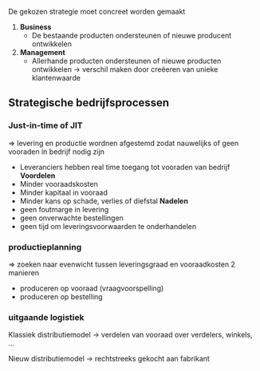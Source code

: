De gekozen strategie moet concreet worden gemaakt
1. __Business__
	- De bestaande producten ondersteunen of nieuwe producent ontwikkelen
2. __Management__
	- Allerhande producten ondersteunen of nieuwe producten ontwikkelen
-> verschil maken door creëeren van unieke klantenwaarde

## Strategische bedrijfsprocessen
### Just-in-time of JIT
=> levering en productie wordnen afgestemd zodat nauwelijks of geen vooraden in bedrijf nodig zijn

- Leveranciers hebben real time toegang tot vooraden van bedrijf
__Voordelen__
- Minder vooraadskosten
- Minder kapitaal in vooraad
- Minder kans op schade, verlies of diefstal
__Nadelen__
- geen foutmarge in levering
- geen onverwachte bestellingen
- geen tijd om leveringsvoorwaarden te onderhandelen
### productieplanning
=> zoeken naar evenwicht tussen leveringsgraad en vooraadkosten 
2 manieren
- produceren op vooraad (vraagvoorspelling)
- produceren op bestelling
### uitgaande logistiek
Klassiek distributiemodel
-> verdelen van vooraad over verdelers, winkels, ...

Nieuw distributiemodel
-> rechtstreeks gekocht aan fabrikant
